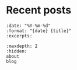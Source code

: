 # Recent posts

```{postlist}
:date: "%Y-%m-%d"
:format: "{date} {title}"
:excerpts:
```

```{toctree}
:maxdepth: 2
:hidden:
about
blog
```
